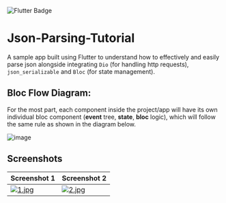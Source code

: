 ![Flutter Badge](https://img.shields.io/badge/Flutter-02569B?style=for-the-badge&logo=flutter&logoColor=white)

# Json-Parsing-Tutorial
A sample app built using Flutter to understand how to effectively and easily parse json alongside integrating `Dio` (for handling http requests), `json_serializable` and `Bloc` (for state management).

## Bloc Flow Diagram:
For the most part, each component inside the project/app will have its own individual bloc component (**event** tree, **state**, **bloc** logic), which will follow the same rule as shown in the diagram below.

![image](https://github.com/user-attachments/assets/76ab2a09-9571-40cf-ade4-2f34e21b8fd5)

## Screenshots
| Screenshot 1 | Screenshot 2 |
| ------------ | ------------ |
| [![1.jpg](https://i.postimg.cc/9QffmjJ0/1.jpg)](https://postimg.cc/ykwKj2qC) | [![2.jpg](https://i.postimg.cc/4NmMsLpZ/2.jpg)](https://postimg.cc/HV13ttSP) |
